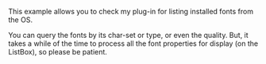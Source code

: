 This example allows you to check my plug-in for listing installed fonts from the OS.

You can query the fonts by its char-set or type, or even the quality. But, it takes a while of the time to process all the font properties for display (on the ListBox), so please be patient.
